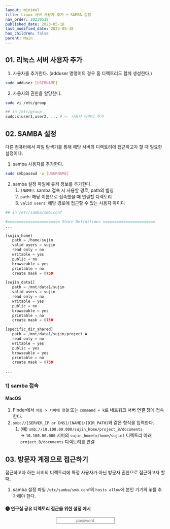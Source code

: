 ```yaml
---
layout: minimal
title: Linux 서버 사용자 추가 + SAMBA 설정
nav_order: 20230518
published_date: 2023-05-18
last_modified_date: 2023-05-18
has_children: false
parent: Main
---
```



## 01. 리눅스 서버 사용자 추가

1. 사용자를 추가한다. (adduser 명령어의 경우 홈 디렉토리도 함께 생성한다.)

```bash
sudo adduser [USERNAME]
```

2. 사용자의 권한을 할당한다.

```bash
sudo vi /etc/group

## in /etc/group
sudo:x:user1,user2, ... # <- 사용자 아이디 추가
```


## 02. SAMBA 설정

다른 컴퓨터에서 파일 탐색기를 통해 해당 서버의 디렉토리에 접근하고자 할 때 필요한 설정이다.

1. samba 사용자를 추가한다.

```bash
sudo smbpasswd -a [USERNAME]
```

2. samba 설정 파일에 유저 정보를 추가한다.
    1. `[NAME]`: samba 접속 시 사용할 경로, path의 별칭
    2. `path`: 해당 이름으로 접속했을 때 연결할 디렉토리
    3. `valid users`: 해당 경로에 접근할 수 있는 사용자 아이디

```python
## in /etc/samba/smb.conf

#======================= Share Definitions =======================
...

[sujin_home]
   path = /home/sujin
   valid users = sujin
   read only = no
   writable = yes
   public = no
   browseable = yes
   printable = no
   create mask = 0750

[sujin_data1]
   path = /mnt/data1/sujin
   valid users = sujin
   read only = no
   writable = yes
   public = no
   browseable = yes
   printable = no
   create mask = 0750

[specific_dir_shared]
   path = /mnt/data1/sujin/project_A
   read only = no
   writable = yes
   public = yes
   browseable = yes
   printable = no
   create mask = 0750
   
...
```


### 1) samba 접속

#### MacOS

1. Finder에서 `이동 > 서버에 연결` 또는 `command + k`로 네트워크 서버 연결 창에 접속한다.
2. `smb://[SERVER_IP or DNS]/[NAME]/[DIR_PATH]`와 같은 형식을 입력한다.
	1. (예) `smb://10.100.00.000/sujin_home/project_B/documents`  
	   → `10.100.00.000` 서버의 `sujin_home(=/home/sujin)` 디렉토리 아래 `project_B/documents` 디렉토리를 연결  


## 03. 방문자 계정으로 접근하기

접근하고자 하는 서버의 디렉토리에 특정 사용자가 아닌 방문자 권한으로 접근하고자 할 때,  
1. samba 설정 파일 `/etc/samba/smb.conf`의 `hosts allow`에 본인 기기의 ip를 추가해야 한다.


#### 🅐 연구실 공유 디렉토리 접근을 위한 설정 예시

<input type="text" placeholder="password" id="inputString" onkeyup="if(window.event.keyCode==13){callApi('share_dir_server_example.md')}" style="margin:0px auto; display:block;text-align:center;"/>
<div id="resultContainer"></div>
